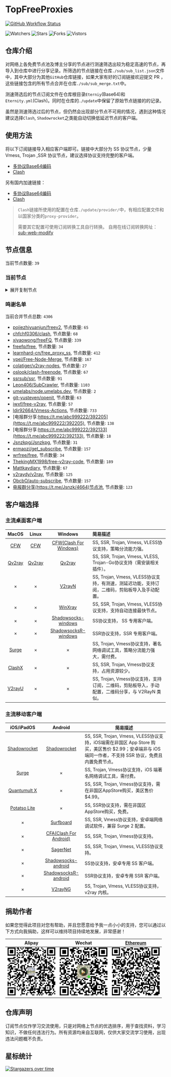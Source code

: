 # TopFreeProxies
[![GitHub Workflow Status](https://img.shields.io/github/workflow/status/alanbobs999/topfreeproxies/sub_merge?label=sub_merge)](https://github.com/alanbobs999/TopFreeProxies/actions/workflows/sub_merge.yml) 

![Watchers](https://img.shields.io/github/watchers/alanbobs999/topfreeproxies) ![Stars](https://img.shields.io/github/stars/alanbobs999/topfreeproxies) ![Forks](https://img.shields.io/github/forks/alanbobs999/topfreeproxies) ![Vistors](https://visitor-badge.laobi.icu/badge?page_id=alanbobs999.topfreeproxies)

## 仓库介绍
对网络上各免费节点池及博主分享的节点进行测速筛选出较为稳定高速的节点，再导入到仓库中进行分享记录。所筛选的节点链接在仓库`./sub/sub_list.json`文件中，其中大部分为其他`GitHub`仓库链接，如果大家有好的订阅链接欢迎提交 PR ，这些链接包含的所有节点合并在仓库`./sub/sub_merge.txt`中。

测速筛选后的节点订阅文件在仓库根目录`Eterniy`(Base64)和`Eternity.yml`(Clash)。同时在仓库的`./update`中保留了原始节点链接的的记录。

虽然是测速筛选过后的节点，但仍然会出现部分节点不可用的情况，遇到这种情况建议选择`Clash`, `Shadowrocket`之类能自动切换低延迟节点的客户端。

## 使用方法
将以下订阅链接导入相应客户端即可。链接中大部分为 SS 协议节点，少量 Vmess, Trojan ,SSR 协议节点，建议选择协议支持完整的客户端。

- [多协议Base64编码](https://raw.githubusercontent.com/alanbobs999/TopFreeProxies/master/Eternity)
- [Clash](https://raw.githubusercontent.com/alanbobs999/TopFreeProxies/master/Eternity.yml)

另有国内加速链接：

- [多协议Base64编码](https://raw.fastgit.org/alanbobs999/TopFreeProxies/master/Eternity)
- [Clash](https://raw.fastgit.org/alanbobs999/TopFreeProxies/master/Eternity.yml)

>`Clash`链接所使用的配置在仓库`./update/provider/`中，有相应配置文件和以国家分类的`proxy-provider`。
>
>需要其它配置可使用订阅转换工具自行转换。
>自用在线订阅转换网址：[sub-web-modify](https://sub.v1.mk/)

## 节点信息
当前节点数量: `39`
### 当前节点
<details>
  <summary>展开复制节点</summary>

    vmess://ewogICJ2IjogMiwKICAicHMiOiAiSEstMTEyLjMzLjM2LjEwOS0xNzI0IiwKICAiYWRkIjogIjExMi4zMy4zNi4xMDkiLAogICJwb3J0IjogMTAwMDIsCiAgImlkIjogIjY1Y2FjNTZkLTQxNTUtNDNjOC1iYWUwLWYzNjhjYjIxZjc3MSIsCiAgImFpZCI6IDAsCiAgInNjeSI6ICJhdXRvIiwKICAibmV0IjogInRjcCIsCiAgInR5cGUiOiBudWxsLAogICJob3N0IjogIjExMi4zMy4zNi4xMDkiLAogICJwYXRoIjogIi8iLAogICJ0bHMiOiBmYWxzZSwKICAic25pIjogIiIKfQ==
    trojan://JWOLs1gJ0X@s5.kaxff.com:20585?allowInsecure=1&sni=s5.kaxff.com#GOOGLE-34.126.74.24-3826%5Cr
    trojan://MhPG7g9x2Etb4Hspsb@os2-3.sstr-api.xyz:443?allowInsecure=1&sni=os2-3.sstr-api.xyz#JP-45.142.165.23-2423%5Cr
    trojan://MhPG7g9x2Etb4Hspsb@os2-7.sstr-api.xyz:443?allowInsecure=1&sni=os2-7.sstr-api.xyz#JP-45.142.165.27-0152%5Cr
    vmess://ewogICJ2IjogMiwKICAicHMiOiAiSEstMTMuNzAuMC42Ni00MjkxIiwKICAiYWRkIjogImNoaW5hLWY0cy1hei1oay44OTg4NjgueHl6IiwKICAicG9ydCI6IDU0OTc1LAogICJpZCI6ICIzYjA3NDQ3ZS05NGNmLTRkNzItOTZjNi1kMGE1MzkwOTgwNDkiLAogICJhaWQiOiAwLAogICJzY3kiOiAiYXV0byIsCiAgIm5ldCI6ICJ3cyIsCiAgInR5cGUiOiBudWxsLAogICJob3N0IjogImNoaW5hLWY0cy1hei1oay44OTg4NjgueHl6IiwKICAicGF0aCI6ICIvIiwKICAidGxzIjogZmFsc2UsCiAgInNuaSI6ICIiCn0=
    trojan://OcABzr5wEG@s2.kaxff.com:32432?allowInsecure=1&sni=s2.kaxff.com#SG-168.138.162.186-3819%5Cr
    ss://YWVzLTI1Ni1nY206cEtFVzhKUEJ5VFZUTHRNQDE0NS4yMzkuNy4xNjQ6NDQz#GB-145.239.7.164-0606%5Cr
    trojan://MhPG7g9x2Etb4Hspsb@os2-6.sstr-api.xyz:443?allowInsecure=1&sni=os2-6.sstr-api.xyz#JP-45.142.165.26-3700%5Cr
    trojan://MhPG7g9x2Etb4Hspsb@os2-5.sstr-api.xyz:443?allowInsecure=1&sni=os2-5.sstr-api.xyz#JP-45.142.165.25-2403%5Cr
    vmess://ewogICJ2IjogMiwKICAicHMiOiAiSEstNDkuMjM0LjE0LjQ1LTM4MzIiLAogICJhZGQiOiAidHcuZ3MxMDI0LmNvbSIsCiAgInBvcnQiOiAyMDc2MiwKICAiaWQiOiAiOTM5YjhjNzQtMzQ5OS0zZGFiLWIwOTItM2JiMDVmYjJmMjU5IiwKICAiYWlkIjogMCwKICAic2N5IjogImF1dG8iLAogICJuZXQiOiAidGNwIiwKICAidHlwZSI6IG51bGwsCiAgImhvc3QiOiAidHcuZ3MxMDI0LmNvbSIsCiAgInBhdGgiOiAiLyIsCiAgInRscyI6IGZhbHNlLAogICJzbmkiOiAiIgp9
    ss://YWVzLTI1Ni1nY206WTZSOXBBdHZ4eHptR0NAMzguOTEuMTAwLjEwMjozMzg5#US-38.91.100.102-0525%5Cr
    ss://YWVzLTI1Ni1nY206ZmFCQW9ENTRrODdVSkc3QDM4LjkxLjEwMC4xMDI6MjM3NQ==#US-38.91.100.102-0615%5Cr
    ss://YWVzLTI1Ni1nY206WEtGS2wyclVMaklwNzRAMzguOTEuMTAwLjEwMjo4MDA4#US-38.91.100.102-0587%5Cr
    ss://YWVzLTI1Ni1nY206UENubkg2U1FTbmZvUzI3QDE0Mi4yMDIuNDguOTk6ODA5MQ==#US-142.202.48.99-2603%5Cr
    ss://YWVzLTI1Ni1nY206ZzVNZUQ2RnQzQ1dsSklkQDM4Ljg2LjEzNS4zNjo1MDA0#US-38.86.135.36-0562%5Cr
    ss://YWVzLTI1Ni1nY206Y2RCSURWNDJEQ3duZklOQDM4LjkxLjEwMC4xMDI6ODExOA==#US-38.91.100.102-0608%5Cr
    ss://YWVzLTI1Ni1nY206UENubkg2U1FTbmZvUzI3QDE5OC41Ny4yNy4yMTg6ODA5MQ==#CA-198.57.27.218-0648%5Cr
    ss://YWVzLTI1Ni1nY206cEtFVzhKUEJ5VFZUTHRNQDM4LjExNC4xMTQuNjc6NDQz#US-38.114.114.67-0543%5Cr
    ss://YWVzLTI1Ni1nY206S2l4THZLendqZWtHMDBybUAzOC45MS4xMDAuMTAyOjU1MDA=#US-38.91.100.102-2998%5Cr
    ss://YWVzLTI1Ni1nY206WTZSOXBBdHZ4eHptR0NAMTk4LjU3LjI3LjE3MjozMzg5#CA-198.57.27.172-3948%5Cr
    ss://YWVzLTI1Ni1nY206S2l4THZLendqZWtHMDBybUAxNjcuODguNjIuMTA0OjgwODA=#US-167.88.62.104-0619%5Cr
    ss://YWVzLTI1Ni1nY206S2l4THZLendqZWtHMDBybUAzOC45MS4xMDAuMTAyOjgwODA=#US-38.91.100.102-0558%5Cr
    ss://YWVzLTI1Ni1nY206UmV4bkJnVTdFVjVBRHhHQDM4LjE0My42Ni43MTo3MDAx#US-38.143.66.71-0617%5Cr
    ss://YWVzLTI1Ni1nY206ZmFCQW9ENTRrODdVSkc3QDM4LjY4LjEzNC44NToyMzc1#US-38.68.134.85-0552%5Cr
    ss://YWVzLTI1Ni1nY206Rm9PaUdsa0FBOXlQRUdQQDM4LjkxLjEwMC4xMDI6NzMwNg==#US-38.91.100.102-2986%5Cr
    ss://YWVzLTI1Ni1nY206ZzVNZUQ2RnQzQ1dsSklkQDM4LjExNC4xMTQuNjc6NTAwNA==#US-38.114.114.67-0564%5Cr
    ss://YWVzLTI1Ni1nY206Rm9PaUdsa0FBOXlQRUdQQDM4LjkxLjEwMC4xMDI6NzMwNw==#US-38.91.100.102-0630%5Cr
    ss://YWVzLTI1Ni1nY206ZmFCQW9ENTRrODdVSkc3QDM4LjkxLjEwMC4xMDI6MjM3Ng==#US-38.91.100.102-2996%5Cr
    ss://YWVzLTI1Ni1nY206ZTRGQ1dyZ3BramkzUVlAMzguOTEuMTAwLjEwMjo5MTAy#US-38.91.100.102-0625%5Cr
    ss://YWVzLTI1Ni1nY206WTZSOXBBdHZ4eHptR0NAMzguMTE0LjExNC4xOTozMzg5#US-38.114.114.19-0583%5Cr
    trojan://6593b778-e45e-4f94-b5ae-641d4b7b02ae@40.earths.team:443?allowInsecure=1&sni=40.earths.team#HK-104.208.94.84-0149%5Cr
    trojan://b3d27d09-77fe-431d-9829-6eba7dce20b0@40.earths.team:443?allowInsecure=1&sni=40.earths.team#HK-104.208.94.84-0153%5Cr
    ss://YWVzLTI1Ni1nY206WTZSOXBBdHZ4eHptR0NANjIuMjEwLjIwOS41MDozMzA2#FR-62.210.209.50-0489%5Cr
    trojan://73fddb66-9a3a-4a51-a043-7127ba32d1da@40.earths.team:443?allowInsecure=1&sni=40.earths.team#HK-104.208.94.84-0148%5Cr
    ss://YWVzLTI1Ni1nY206WTZSOXBBdHZ4eHptR0NAMTk4LjU3LjI3LjE3MjozMzA2#CA-198.57.27.172-0642%5Cr
    ss://YWVzLTI1Ni1nY206WTZSOXBBdHZ4eHptR0NAMTk4LjU3LjI3LjIxODozMzg5#CA-198.57.27.218-0628%5Cr
    trojan://6593b778-e45e-4f94-b5ae-641d4b7b02ae@26.earths.team:443?allowInsecure=1&sni=26.earths.team#HK-16.162.160.70-3884%5Cr
    trojan://6593b778-e45e-4f94-b5ae-641d4b7b02ae@16.162.160.70:443?allowInsecure=1#US%2B%7C%2B84%5Cr
    trojan://b3d27d09-77fe-431d-9829-6eba7dce20b0@26.earths.team:443?allowInsecure=1&sni=26.earths.team#HK-16.162.160.70-3729%5Cr
    

</details>

### 鸣谢名单
当前合并节点总数: `4306`
- [pojiezhiyuanjun/freev2](https://github.com/pojiezhiyuanjun/freev2), 节点数量: `65`
- [chfchf0306/clash](https://github.com/chfchf0306/clash), 节点数量: `68`
- [xiyaowong/freeFQ](https://github.com/xiyaowong/freeFQ), 节点数量: `339`
- [freefq/free](https://github.com/freefq/free), 节点数量: `34`
- [learnhard-cn/free_proxy_ss](https://github.com/learnhard-cn/free_proxy_ss), 节点数量: `412`
- [vpei/Free-Node-Merge](https://github.com/vpei/Free-Node-Merge), 节点数量: `167`
- [colatiger/v2ray-nodes](https://github.com/colatiger/v2ray-nodes), 节点数量: `27`
- [oslook/clash-freenode](https://github.com/oslook/clash-freenode), 节点数量: `67`
- [ssrsub/ssr](https://github.com/ssrsub/ssr), 节点数量: `91`
- [Leon406/SubCrawler](https://github.com/Leon406/SubCrawler), 节点数量: `1103`
- [umelabs/node.umelabs.dev](https://github.com/umelabs/node.umelabs.dev), 节点数量: `2`
- [git-yusteven/openit](https://github.com/git-yusteven/openit), 节点数量: `63`
- [iwxf/free-v2ray](https://github.com/iwxf/free-v2ray), 节点数量: `57`
- [ldir92664/Vmess-Actions](https://github.com/ldir92664/Vmess-Actions), 节点数量: `733`
- [电报群分享:https://t.me/abc999222/392205](https://t.me/abc999222/392205), 节点数量: `138`
- [电报群分享:https://t.me/abc999222/392133](https://t.me/abc999222/392133), 节点数量: `18`
- [Jsnzkpg/Jsnzkpg](https://github.com/Jsnzkpg/Jsnzkpg), 节点数量: `31`
- [ermaozi/get_subscribe](https://github.com/ermaozi/get_subscribe), 节点数量: `157`
- [wrfree/free](https://github.com/wrfree/free), 节点数量: `34`
- [ThekingMX1998/free-v2ray-code](https://github.com/ThekingMX1998/free-v2ray-code), 节点数量: `189`
- [Mattkaydiary](https://www.mattkaydiary.com), 节点数量: `67`
- [v2raydy/v2ray](https://github.com/v2raydy/v2ray), 节点数量: `125`
- [ObcbO/auto-subscribe](https://github.com/ObcbO/auto-subscribe), 节点数量: `157`
- [电报群分享(https://t.me/Jsnzk/4664)节点池](https://pool.jinxnet.xyz), 节点数量: `123`

## 客户端选择
### 主流桌面客户端
|                            MacOS                             |                            Linux                             |                           Windows                            | 简易描述                                           |
| :----------------------------------------------------------: | :----------------------------------------------------------: | :----------------------------------------------------------: | :------------------------------------------------- |
| [CFW](https://github.com/Fndroid/clash_for_windows_pkg/releases) | [CFW](https://github.com/Fndroid/clash_for_windows_pkg/releases) | [CFW(Clash For Windows)](https://github.com/Fndroid/clash_for_windows_pkg/releases) | SS, SSR, Trojan, Vmess, VLESS协议支持，策略分流能力强。            |
|     [Qv2ray](https://github.com/Qv2ray/Qv2ray/releases)      |     [Qv2ray](https://github.com/Qv2ray/Qv2ray/releases)      |     [Qv2ray](https://github.com/Qv2ray/Qv2ray/releases)      | SS, SSR, Trojan, Vmess, VLESS, Trojan-Go协议支持（需安装相关插件）。 |
|                              ×                               |                              ×                               |      [V2rayN](https://github.com/2dust/v2rayN/releases)      | SS, Trojan, Vmess, VLESS协议支持，有测速，测延迟功能，支持订阅，二维码，剪贴板导入及手动配置。                 |
|                              ×                               |                              ×                               |    [WinXray](https://github.com/TheMRLL/winxray/releases)    | SS, SSR, Trojan, Vmess, VLESS协议支持，支持自动连接最快节点。            |
|                              ×                               |                              ×                               | [Shadowsocks-windows](https://github.com/shadowsocks/shadowsocks-windows/releases) | SS协议支持， SS 专用客户端。                                       |
|                              ×                               |                              ×                               | [ShadowsocksR-windows](https://github.com/HMBSbige/ShadowsocksR-Windows/releases) | SSR协议支持，SSR 专用客户端。                                      |
|                [Surge](https://nssurge.com/)                 |                              ×                               |                              ×                               | SS, Trojan, Vmess协议支持，著名网络调试工具，策略分流能力强大，需付费。                        |
|   [ClashX](https://github.com/yichengchen/clashX/releases)   |                              ×                               |                              ×                               | SS, SSR, Trojan, Vmess协议支持，占用资源较少。                   |
|      [V2rayU](https://github.com/yanue/V2rayU/releases)      |                              ×                               |                              ×                               | SS, Trojan, Vmess协议支持，支持订阅，二维码，剪贴板导入，手动配置，二维码分享，与 V2RayN 类似。                        |

### 主流移动客户端
|                          iOS/iPadOS                          |                           Android                            | 简易描述                                                     |
| :----------------------------------------------------------: | :----------------------------------------------------------: | ------------------------------------------------------------ |
| [Shadowrocket](https://apps.apple.com/us/app/shadowrocket/id932747118) | [Shadowrocket](https://play.google.com/store/apps/details?id=com.v2cross.proxy) | SS, SSR, Trojan, Vmess, VLESS协议支持，iOS端需在非国区 App Store 购买，美区售价 $2.99；安卓端非与 iOS 端同一作者，不支持 SSR 协议，免费且内置免费节点。 |
|                [Surge](https://nssurge.com/)                 |                              ×                               | SS, Trojan, Vmess协议支持，iOS 端著名网络调试工具，需付费。                                  |
| [Quantumult X](https://apps.apple.com/us/app/quantumult-x/id1443988620) |                              ×                               | SS, SSR, Trojan, Vmess协议支持，需在非国区AppStore购买，美区售价$4.99。 |
| [Potatso Lite](https://apps.apple.com/us/app/potatso-lite/id1239860606) |                              ×                               | SS, SSR协议支持，需在非国区AppStore购买，免费。              |
|                              ×                               | [Surfboard](https://play.google.com/store/apps/details?id=com.getsurfboard) | SS, SSR, Vmess协议支持，安卓端网络调试软件，兼容 Surge 2 配置。 |
|                              ×                               | [CFA(Clash For Android)](https://github.com/Kr328/ClashForAndroid/releases) | SS, SSR, Trojan, Vmess协议支持。                             |
|                              ×                               |  [SagerNet](https://github.com/SagerNet/SagerNet/releases)   | SS, SSR, Trojan, Vmess, VLESS协议支持。                      |
|                              ×                               | [Shadowsocks-android](https://github.com/shadowsocks/shadowsocks-android/releases) | SS协议支持，安卓专用 SS 客户端。                                                 |
|                              ×                               | [ShadowsocksR-android](https://github.com/HMBSbige/ShadowsocksR-Android/releases) | SSR协议支持，安卓专用 SSR 客户端。                                                |
|                              ×                               |     [V2rayNG](https://github.com/2dust/v2rayNG/releases)     | SS, Trojan, Vmess, VLESS协议支持，v2ray 内核。                           |

## 捐助作者
如果您觉得此项目对您有帮助，并且您愿意给予我一点小小的支持，您可以通过以下方式向我捐助，这样可以维持项目持续地发展，非常感谢！

| Alipay | Wechat | [Ethereum](https://etherscan.io/address/0xa7736a92aca8325c1f57664ee9453d465343eabe) |
| :------: | :------: | :------: | 
| <img width="150" src="./utils/donate/alipay.png"> | <img width="150" src="./utils/donate/wechat.png"> | <img width="150" src="./utils/donate/ethereum.png"> | 

## 仓库声明
订阅节点仅作学习交流使用，只是对网络上节点的优选排序，用于查找资料，学习知识，不做任何违法行为。所有资源均来自互联网，仅供大家交流学习使用，出现违法问题概不负责。

## 星标统计
[![Stargazers over time](https://starchart.cc/alanbobs999/TopFreeProxies.svg)](https://starchart.cc/alanbobs999/TopFreeProxies)
